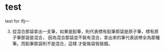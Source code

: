 # test

test for 均一

3. 從混合那袋拿出一支筆，如果是鉛筆，則代表標有鉛筆那袋是原子筆，標有原子筆那袋是混合，
	因為混合那袋並不裝有混合，拿出來的筆代表該帶全為那種筆。而鉛筆那袋則不是混合，這樣
	才能每袋皆裝錯。
